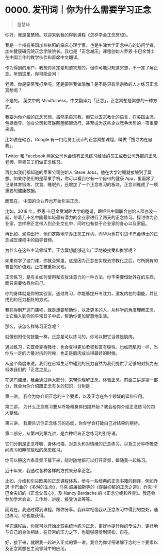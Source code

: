 # 0000. 发刊词｜你为什么需要学习正念
> 童慧琦

你好，我是童慧琦。欢迎来到我的得到课程《怎样学会正念冥想》。

我是一个持有美国加州执照的临床心理学家，也是牛津大学正念中心的访问学者，加州健康研究院正念学院院长。我也是「正念减压」课程创始人乔恩·卡巴金博士在中国工作的教学伙伴和首席中文翻译。

作为得到的用户，我想你肯定是知道冥想的。但你可能只知道冥想，不一定了解正念。听到这里，你可能会问：

老师，你是要带我打坐吗，还是要带我做瑜伽？是不是只有信宗教的人才练习正念冥想呢？

不是的。 英文中的 Mindfulness，中文翻译为「正念」，正念冥想是冥想的一种方式。

我要为你介绍的正念冥想，虽然来自宗教，但它以去宗教化的语言，在美国主流，包括商界、创业公司和互联网圈都很流行，甚至成为这些企业竞争优势的一项重要来源。

比如说在硅谷，Google 有一门给员工设计的正念冥想课程，叫做「搜寻内在自我」。

Twitter 和 Facebook 两家公司也会请有正念练习经验的员工或者公司外部的正念老师，带领员工们做正念练习。

再比如我们都知道的苹果公司创始人 Steve Jobs，他在大学时期就接触到了冥想。如果你使用的是苹果手机，你可以看到它有一个自带的健康 App，里面除了记录体育锻炼、饮食、睡眠外，还增加了一个正念练习的板块，正念训练成了一项重要的健康数据。

而现在， 中国的企业界也开始引进正念。

比如，2018 年，乔恩·卡巴金受湖畔大学的邀请，跟经纬中国联合创始人邵亦波一起，带着几十名中国最年轻最有潜力的企业家进行了两天的正念练习。探讨作为企业家，怎样把正念带入到企业文化中，同时也有益于企业家的身心以及家庭。

再比如，滴滴出行，他们定期地举办正念工作坊。而华为也在引进卡巴金博士的正念减压课程中的指导音频。

为什么在这些主流领域里，正念冥想能够这么广泛地被接受和推崇呢？

如果你学了这门课，你就会知道，这是因为正念在实现去宗教化之后，它所拥有的普世的价值观，正在被重新发现。

正念练习，是有关如何使用和安放注意力的一种方法。你不需要借助外在的东西，而只需要依靠你自己。

你的身体就是你的实验室，通过练习，你能够提升专注力，激发内在的潜能，并且找到和压力相处的方式。

我在得到开这门课程，就是想要帮助你，以及更多的人，从科学的角度理解正念，让它融入到你的平常日子中去，帮助你更加智慧地生活。

那么，该怎么样练习正念呢？

就像别的任何技能一样，正念是可以练习的。你可以把它当做是肌肉。

通过练习，它既会变得强壮，也会变得更加柔韧和富有弹性。也如同肌肉一样，当你与一定的力量对抗的时候，也正是肌肉成长得最好的时候。

从这个角度来说，我们在日常生活中碰到的压力自然为我们提供了足够的对抗力去锻炼我们的「正念之肌」。

在这门课里，我会通过两大部分，来带你理解正念，体验正念。前面三讲是第一部分，我会为你介绍跟正念有关的知识，分别是：

第一讲， 我会为你介绍正念的三个要素，以及正念在各个领域的延伸应用。

第二讲， 为什么正念练习要从呼吸和身体扫描开始？我会给你介绍正念练习的四大基础。

第三讲， 我要告诉你正念练习的态度，你会学会打破自己对结果的期待。

第二部分，从第四到第九讲，是六种经典正念练习的引导语。

它们分别是正念呼吸、身体扫描、对念头和对情绪的正念练习，以及三分钟呼吸空间练习和睡前放松的感恩练习。

你可以把这六条音频下载下来，随时随地都可以打开音频，跟随我一起练习。

近十年来，我通过各种各样的方式来分享正念。

比如，介绍和引进欧美的正念课程体系，参与一些经典的正念书籍的翻译，例如乔恩·卡巴金的《多舛的生命》，马克·威廉姆斯等的《穿越抑郁的正念之道》，乔恩·卡巴金夫妇的《正念父母心》，及 Nancy Bardache 的《正念分娩和养育》。我还会参加学术会议、工作坊、讲座、接受访谈等等。

而现在，我通过得到课程，跟你分享。我非常相信我从正念练习中得到的益处，通过练习，你也能获得。

学完课程后，你就可以开始比较系统地练习正念，更好地提升你的专注力，更好地与自己的身体相处，在日常的压力之下，也能够感觉到轻松、自在。

好，接下来，就跟我一起进入正式的第一讲，我会为你详细讲解正念的三个要素以及正念冥想在主流领域中的应用。








